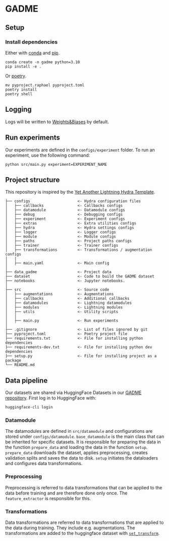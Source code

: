 # GADME


## Setup

### Install dependencies

Either with [conda](https://docs.conda.io/en/latest/) and [pip](https://pip.pypa.io/en/stable/).
```
conda create -n gadme python=3.10
pip install -e .
```

Or [poetry](https://python-poetry.org/).
```
mv pyproject.raphael pyproject.toml
poetry install
poetry shell
```

## Logging
Logs will be written to [Weights&Biases](https://wandb.ai/) by default. 

## Run experiments

Our experiments are defined in the `configs/experiment` folder. To run an experiment, use the following command:

```
python src/main.py experiment=EXPERIMENT_NAME
```



## Project structure

This repository is inspired by the [Yet Another Lightning Hydra Template](https://github.com/gorodnitskiy/yet-another-lightning-hydra-template).

```
├── configs                     <- Hydra configuration files
│   ├── callbacks               <- Callbacks configs
│   ├── datamodule              <- Datamodule configs
│   ├── debug                   <- Debugging configs
│   ├── experiment              <- Experiment configs
│   ├── extras                  <- Extra utilities configs
│   ├── hydra                   <- Hydra settings configs
│   ├── logger                  <- Logger configs
│   ├── module                  <- Module configs
│   ├── paths                   <- Project paths configs
│   ├── trainer                 <- Trainer configs
│   ├── transformations         <- Transformations / augmentation configs
│   |
│   ├── main.yaml               <- Main config
│
├── data_gadme                  <- Project data
├── dataset                     <- Code to build the GADME dataset
├── notebooks                   <- Jupyter notebooks.
│
├── src                         <- Source code
│   ├── augmentations           <- Augmentations
│   ├── callbacks               <- Additional callbacks
│   ├── datamodules             <- Lightning datamodules
│   ├── modules                 <- Lightning modules
│   ├── utils                   <- Utility scripts
│   │
│   ├── main.py                 <- Run experiments
│
├── .gitignore                  <- List of files ignored by git
├── pyproject.toml              <- Poetry project file
├── requirements.txt            <- File for installing python dependencies
├── requirements-dev.txt        <- File for installing python dev dependencies
├── setup.py                    <- File for installing project as a package
└── README.md
```

## Data pipeline

Our datasets are shared via HuggingFace Datasets in our [GADME repository](https://huggingface.co/datasets/DBD-research-group/gadme_v1).
First log in to HuggingFace with:
```bash
huggingface-cli login
```

### Datamodule

The datamodules are defined in `src/datamodule` and configurations are stored under `configs/datamodule`.
`base_datamodule` is the main class that can be inherited for specific datasets. It is responsible for preparing the data in the function `prepare_data` and loading the data in the function `setup`. `prepare_data` downloads the dataset, applies preprocessing, creates validation splits and saves the data to disk. `setup` initiates the dataloaders and configures data transformations.

### Preprocessing

Preprocessing is referred to data transformations that can be applied to the data before training and are therefore done only once. The `feature_extractor` is responsible for this.

### Transformations

Data transformations are referred to data transformations that are applied to the data during training. They include e.g. augmentations. The transformations are added to the huggingface dataset with [`set_transform`](https://huggingface.co/docs/datasets/main/en/package_reference/main_classes#datasets.Dataset.set_transform).




